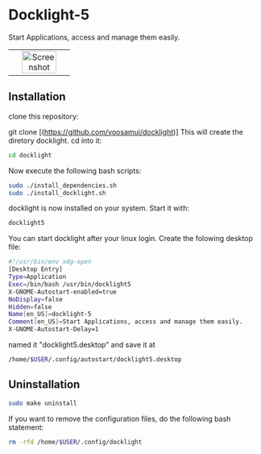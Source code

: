 # Docklight-5
Start Applications, access and manage them easily.

<table>
    <tbody>
        <tr align="center">
            <td>
                <img src="https://user-images.githubusercontent.com/289949/44366875-1a6cee00-a49c-11e8-9322-76e70df0c88b.gif" alt="Screenshot" width="80%" />
            </td>
        </tr>
    </tbody>
</table>

## Installation
clone this repository:

git clone [(https://github.com/yoosamui/docklight)]
This will create the diretory docklight.
cd into it:

```bash
cd docklight
```
Now execute the following bash scripts:

```bash
sudo ./install_dependencies.sh
sudo ./install_docklight.sh
```
docklight is now installed on your system.
Start it with:

```bash
docklight5
```
You can start docklight after your linux login.
Create the folowing desktop file:

```bash
#!/usr/bin/env xdg-open
[Desktop Entry]
Type=Application
Exec=/bin/bash /usr/bin/docklight5
X-GNOME-Autostart-enabled=true
NoDisplay=false
Hidden=false
Name[en_US]=docklight-5
Comment[en_US]=Start Applications, access and manage them easily.
X-GNOME-Autostart-Delay=1
```


named it "docklight5.desktop" and save it at
```bash
/home/$USER/.config/autostart/docklight5.desktop
```
## Uninstallation

```bash
sudo make uninstall
```
If you want to remove the configuration files, do the following bash statement:
```bash
rm -rfd /home/$USER/.config/docklight
```




